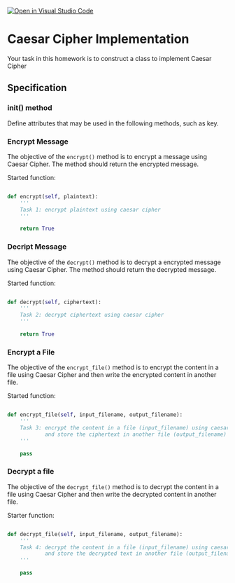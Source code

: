 [![Open in Visual Studio Code](https://classroom.github.com/assets/open-in-vscode-2e0aaae1b6195c2367325f4f02e2d04e9abb55f0b24a779b69b11b9e10269abc.svg)](https://classroom.github.com/online_ide?assignment_repo_id=18675510&assignment_repo_type=AssignmentRepo)
# Caesar Cipher Implementation
Your task in this homework is to construct a class to implement Caesar Cipher
## Specification
### __init__() method
Define attributes that may be used in the following methods, such as key. 

### Encrypt Message
The objective of the `encrypt()` method is to encrypt a message using Caesar Cipher. The method should return the encrypted message.

Started function:

```python

def encrypt(self, plaintext):
    ''' 
    Task 1: encrypt plaintext using caesar cipher
    '''

    return True
```
### Decript Message
The objective of the `decrypt()` method is to decrypt a encrypted message using Caesar Cipher. The method should return the decrypted message.

Started function:

```python

def decrypt(self, ciphertext):
    ''' 
    Task 2: decrypt ciphertext using caesar cipher
    '''

    return True
```

### Encrypt a File
The objective of the `encrypt_file()` method is to encrypt the content in a file using Caesar Cipher and then write the encrypted content in another file. 

Started function:

```python

def encrypt_file(self, input_filename, output_filename):
    '''
    Task 3: encrypt the content in a file (input_filename) using caesar cipher 
            and store the ciphertext in another file (output_filename)
    '''

    pass
```

### Decrypt a file
The objective of the `decrypt_file()` method is to decrypt the content in a file using Caesar Cipher and then write the decrypted content in another file. 

Starter function:

```python

def decrypt_file(self, input_filename, output_filename):
    '''
    Task 4: decrypt the content in a file (input_filename) using caesar cipher 
            and store the decrypted text in another file (output_filename)
    '''

    pass
```
